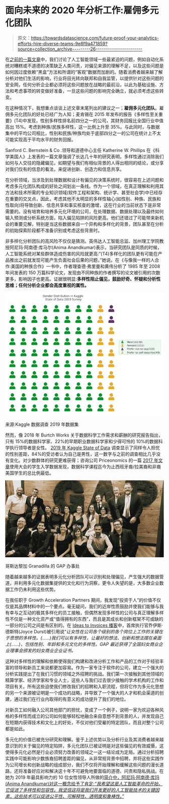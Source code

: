 # 面向未来的 2020 年分析工作:雇佣多元化团队

> 原文：<https://towardsdatascience.com/future-proof-your-analytics-efforts-hire-diverse-teams-9e8f9a471859?source=collection_archive---------26----------------------->

在[之前的一篇文章](/tv-shows-are-right-to-be-scared-about-ai-for-all-the-wrong-reasons-81dde746f1a4)中，我们讨论了人工智能领域一些最紧迫的问题，例如自动化系统对糟糕或不道德的决策缺乏人类问责，对偏见来源的理解不足，以及这些问题是如何因过度依赖“黑盒”方法和所谓的“客观”数据而加剧的。随着消费者越来越了解分析对他们生活的影响，行业将目光转向联邦和自我监管，以提供针对这些问题的安全网，任何分析企业都必须将这些问题放在战略的最前沿，以此为基础设施、方法和考虑事项的转变做好准备，一旦这些问题的影响完全确立，就必须考虑这些转变。

在这种情况下，我想重点谈谈上述文章末尾列出的建议之一；**雇佣多元化团队**。雇佣多元化团队的好处已经广为人知；麦肯锡在 2015 年发布的报告《多样性至关重要》(T4)中发现，性别多样性排名前四分之一的公司，其财务回报比全国行业中值高出 15%。考虑到种族/民族多样性，这一比例上升至 35%。与此同时，与数据集中的平均公司相比，性别和民族/种族均处于底部四分之一的公司在统计上不太可能实现高于平均水平的财务回报。

Sanford C. Bernstein & Co .领导和道德中心主任 Katherine W. Phillips 在《科学美国人》上发表的一篇文章强调了长达几十年的研究表明，多样性通过消除我们如何与人交往的隐藏偏见，如期望与我们有相似背景的人得出相同的结论，或分享对我们仅有的信息的看法，来促进创新、创造力和信息共享。

在分析领域，当涉及到处理数据和设计有偏见的决策系统时，很容易在上述问题和考虑多元化团队构成的好处之间划出一条线。作为一个领域，在真正理解和利用其方法和技术所需的专业知识领域(软件工程和架构、统计学、甚至社会学)中已经存在重要的交叉点，因此，考虑其他不太明显的多样性轴心(如性别、种族、民族和性取向)将导致创新、信息共享和事实核查的激增，这在行业的当前状态下是非常需要的。没有培育和培养多元化环境的公司，在处理数据、数据处理以及最终如何输入预测或分析系统方面，陷入偏见陷阱的风险更高。他们还错过了可能带来新机会的重要见解，特别是当这些数据来自一个异构和多样化的背景，团队甚至在分析的初始探索阶段都不准备识别或考虑这些背景时。

非多样化分析团队的高风险不仅仅是猜测。英伟达人工智能总监、加州理工学院教授阿尼玛·阿南德·库马尔(Anima Anandkumar)表示，当研究团队是同质的时候，人工智能系统对某些群体造成伤害的风险就更高:“(T4)多样化的团队更有可能在产品推出之前就发现可能产生负面社会后果的问题，”她说。在《与像我一样的人合作:美国的种族合作》一书中，作者理查德·弗里曼和黄伟分析了 1985 年至 2008 年间发表的 150 万篇科学论文，发现由不同种族的作者撰写的论文被引用的次数更多，影响因子也更高。证据很明显:**多样性阻止偏见，鼓励好奇、怀疑和分析性思维；任何分析企业都会高度重视的属性。**

![](img/21681d04c7c009dac33ae3bfc4320e76.png)

来源:Kaggle 数据调查 2019 年数据集

然而，像 2018 年 Burtch Works 关于数据科学工作需求和薪酬的研究报告指出，只有 15%的数据科学家、22%的早期职业数据科学家和少得可怜的 10%的数据科学执行领导者是女性。 [2019 年 Kaggle State of Data](https://www.kaggle.com/kaggle-survey-2019) 调查显示了同样令人担忧的性别差距，84%的受访者认为自己是男性，这一数字与之前的调查相比几乎没有变化。对少数群体的研究更难获得；咨询公司 Priceonomics 的一篇 [2017 年文章](https://theindex.generalassemb.ly/data-science-education-lags-behind-in-diversity-ff59ffa718ec)使用大会的学生入学数据发现，数据科学课程迄今为止西班牙裔/拉美裔和非裔美国学生的总比例最低。

![](img/59d3e61aac93cda8d0b766831199f364.png)

哥斯达黎加 Granadilla 的 GAP 办事处

随着越来越多的证据表明多元化分析团队可以识别和处理偏见，产生强大的数据管道，并利用多元化数据集提供的文化和行为洞察，更令人失望的是，大多数企业数据工作仍未利用这些优势。

在我任职于 Growth Acceleration Partners 期间，我发现“投资于人”的价值不仅仅是其品牌材料中的一个要点。毫无疑问，我们的近岸性质鼓励并使我们能够与我有幸与之互动的极其多样化的员工接触，但偶然发现多样性的公司与真正理解多样性不仅是一种文化资产或“值得拥有的东西”，而且是其成长和创新框架不可或缺的一部分的公司之间是有区别的。在 [Ideas to Invoices 播客](http://www.siliconhillsnews.com/2019/10/25/growth-acceleration-partners-says-diversity-and-inclusion-is-key-to-its-success-as-a-custom-software-developer/)中，首席执行官乔伊斯·德斯特(Joyce Durst)被引用说“*让女性在公司各个级别的各个岗位上工作的关键在于思想的多样性。(……)我们可以有多样性，让最好的想法、创新和想法摆在桌面上(……)，包括性别、年龄和多元文化的多样性。GAP 最近获得了全国妇女商业企业理事会颁发的妇女商业企业证书。*

这种对多样性的理解和依赖使得我们构建和改进分析工作和产品的工作对于经验丰富的领导和新员工来说都更加容易。作为一家专注于软件的公司，建立一个强大的分析实践提出了在我们习惯的领域之外招聘的挑战。我们第一次接触到其他领域的精算学家、经济学家和专业人士，这些人与我们过去很少接触的学术机构的工作和项目有关。所有这些迫使我们修改我们的招聘和入职流程，但将它作为多元化思想的另一个来源被证明是一个成功的战略，并导致了一个强大的人才和机会渠道的创建，通过我们在行业内取得的有意义的成功提升了我们的地位。

对新员工如何融入公司其他部门的担忧，变成了一个例子，说明一家为欢迎各种风格的多样性而成立的公司如何能够轻松地融合来自意想不到背景的人，并发现自己在短期内获得技术和文化上的好处，不仅对他们受雇的特定团队，而且对整个公司都是如此。

多元化的价值已被充分研究和理解。鉴于上述优势以及分析行业及其消费者越来越意识到的关于偏见的特定陷阱，多元化团队已被证明是对这些偏见的有效威慑，这使得多元化必然是行业必须努力改善的领域之一这一结论成为定局。通过分析招聘实践中可能影响少数族裔招聘差距的偏见，从非常规背景中招聘，并将这些实践作为公司增长和创新战略的组成部分，我们不仅将开始理解和缓解这些问题的漫长道路，还将准备好应对和解决这十年不可避免地要面临的道德、问责和隐私挑战。在她为 2019 年最具影响力的 10 位女性领导人所做的[简介中，阿尼玛·阿南德·库玛(Anima Anandkumar)对这一概念给予了肯定:*“我希望这是人工智能革命的开始，它促进了多样性和包容性。我坚信这将是我们开发更好的人工智能技术的关键因素，这些技术可以促进公平性、可解释性、透明度和鲁棒性。”*](https://aspioneer.com/anima-anandkumar-developing-next-generation-ai-algorithms/)